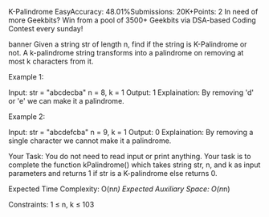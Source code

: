 K-Palindrome
EasyAccuracy: 48.01%Submissions: 20K+Points: 2
In need of more Geekbits? Win from a pool of 3500+ Geekbits via DSA-based Coding Contest every sunday!

banner
Given a string str of length n, find if the string is K-Palindrome or not. A k-palindrome string transforms into a palindrome on removing at most k characters from it.


Example 1:

Input: str = "abcdecba"
n = 8, k = 1
Output: 1
Explaination: By removing 'd' or 'e' 
we can make it a palindrome.

Example 2:

Input: str = "abcdefcba"
n = 9, k = 1
Output: 0
Explaination: By removing a single 
character we cannot make it a palindrome.

Your Task:
You do not need to read input or print anything. Your task is to complete the function kPalindrome() which takes string str, n, and k as input parameters and returns 1 if str is a K-palindrome else returns 0.


Expected Time Complexity: O(n*n)
Expected Auxiliary Space: O(n*n)


Constraints:
1 ≤ n, k ≤ 103

